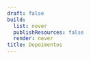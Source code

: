 ```yaml
---
draft: false
build:
  list: never
  publishResources: false
  render: never
title: Depoimentos
---
```

